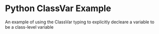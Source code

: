 # Python ClassVar Example
An example of using the ClassVar typing to explicitly decleare a variable to be a class-level variable 
